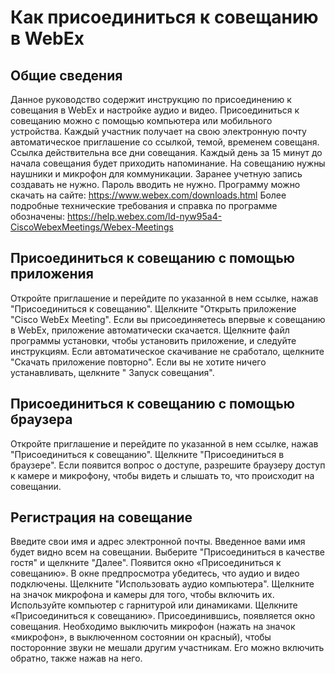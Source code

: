 ﻿# Как присоединиться к совещанию в WebEx

## Общие сведения
Данное руководство содержит инструкцию по присоединению к совещания в WebEx и настройке аудио и видео.
Присоединиться к совещанию можно с помощью компьютера или мобильного устройства.
Каждый участник получает на свою электронную почту автоматическое приглашение со ссылкой, темой, временем совещаня.
Ссылка действительна все дни совещания.
Каждый день за 15 минут до начала совещания будет приходить напоминание. 
На совещанию нужны наушники и микрофон для коммуникации.
Заранее учетную запись создавать не нужно. Пароль вводить не нужно.
Программу можно скачать на сайте: https://www.webex.com/downloads.html 
Более подробные технические требования и справка по программе обозначены: https://help.webex.com/ld-nyw95a4-CiscoWebexMeetings/Webex-Meetings 

## Присоединиться к совещанию с помощью приложения

Откройте приглашение и перейдите по указанной в нем ссылке, нажав "Присоединиться к совещанию".
Щелкните "Открыть приложение "Cisco WebEx Meeting".
Если вы присоединяетесь впервые к совещанию в WebEx, приложение автоматически скачается. Щелкните файл программы установки, чтобы установить приложение, и следуйте инструкциям.
Если автоматическое скачивание не сработало, щелкните "Скачать приложение повторно". 
Если вы не хотите ничего устанавливать, щелкните " Запуск совещания". 

## Присоединиться к совещанию с помощью браузера

Откройте приглашение и перейдите по указанной в нем ссылке, нажав "Присоединиться к совещанию".
Щелкните "Присоединиться в браузере".
Если появится вопрос о доступе, разрешите браузеру доступ к камере и микрофону, чтобы видеть и слышать то, что происходит на совещании.

## Регистрация на совещание

Введите свои имя и адрес электронной почты.
Введенное вами имя будет видно всем на совещании.
Выберите "Присоединиться в качестве гостя" и щелкните "Далее". 
Появится окно «Присоединиться к совещанию».
В окне предпросмотра убедитесь, что аудио и видео подключены. 
Щелкните "Использовать аудио компьютера". 
Щелкните на значок микрофона и камеры для того, чтобы включить их.
Используйте компьютер с гарнитурой или динамиками.
Щелкните «Присоединиться к совещанию». 
Присоединившись, появляется окно совещания. Необходимо выключить микрофон (нажать на значок «микрофон», в выключенном состоянии он красный), чтобы посторонние звуки не мешали другим участникам. Его можно включить обратно, также нажав на него.



